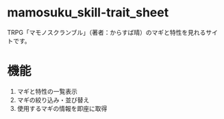 # mamosuku_skill-trait_sheet
TRPG「マモノスクランブル」（著者：からすば晴）のマギと特性を見れるサイトです。

# 機能
1. マギと特性の一覧表示
2. マギの絞り込み・並び替え
3. 使用するマギの情報を即座に取得

